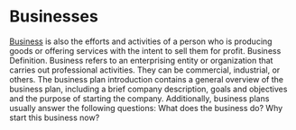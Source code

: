 # Businesses
[Business](http://ecommappnow.com/) is also the efforts and activities of a person who is producing goods or offering services with the intent to sell them for profit. Business Definition. Business refers to an enterprising entity or organization that carries out professional activities. They can be commercial, industrial, or others.
The business plan introduction contains a general overview of the business plan, including a brief company description, goals and objectives and the purpose of starting the company. Additionally, business plans usually answer the following questions: What does the business do? Why start this business now?

